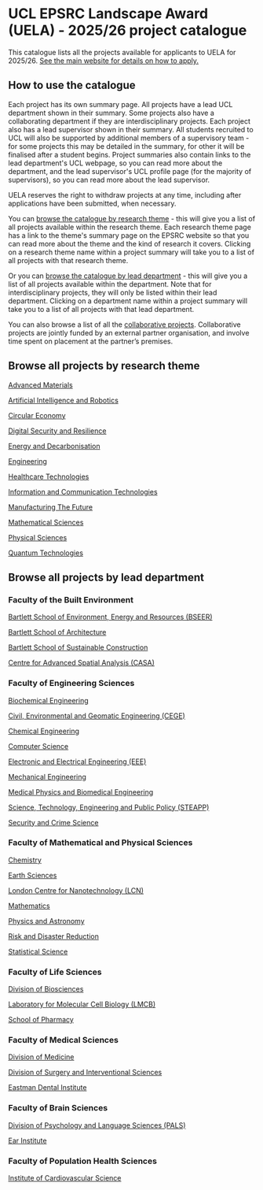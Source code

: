 # UCL EPSRC Landscape Award (UELA) - 2025/26 project catalogue

This catalogue lists all the projects available for applicants to UELA for 2025/26. [See the main website for details on how to apply.]( https://www.ucl.ac.uk/epsrc-doctoral-training/prospective-students/apply-ucl-epsrc-dtp-studentship)


## How to use the catalogue
Each project has its own summary page. All projects have a lead UCL department shown in their summary. Some projects also have a collaborating department if they are interdisciplinary projects. Each project also has a lead supervisor shown in their summary. All students recruited to UCL will also be supported by additional members of a supervisory team - for some projects this may be detailed in the summary, for other it will be finalised after a student begins. Project summaries also contain links to the lead department's UCL webpage, so you can read more about the department, and the lead supervisor's UCL profile page (for the majority of supervisors), so you can read more about the lead supervisor.

UELA reserves the right to withdraw projects at any time, including after applications have been submitted, when necessary.

You can [browse the catalogue by research theme](#browse-all-projects-by-research-theme) - this will give you a list of all projects available within the research theme. Each research theme page has a link to the theme's summary page on the EPSRC website so that you can read more about the theme and the kind of research it covers. Clicking on a research theme name within a project summary will take you to a list of all projects with that research theme.

Or you can [browse the catalogue by lead department](#browse-all-projects-by-lead-department) - this will give you a list of all projects available within the department. Note that for interdisciplinary projects, they will only be listed within their lead department. Clicking on a department name within a project summary will take you to a list of all projects with that lead department.

You can also browse a list of all the [collaborative projects](collaborative/collaborative-projects.md). Collaborative projects are jointly funded by an external partner organisation, and involve time spent on placement at the partner’s premises.

## Browse all projects by research theme

[Advanced Materials](themes/advanced-materials.md)

[Artificial Intelligence and Robotics](themes/artificial-intelligence-and-robotics.md)

[Circular Economy](themes/circular-economy.md)

[Digital Security and Resilience](themes/digital-security-and-resilience.md)

[Energy and Decarbonisation](themes/energy-and-decarbonisation.md)

[Engineering](themes/engineering.md)

[Healthcare Technologies](themes/healthcare-technologies.md)

[Information and Communication Technologies](themes/information-and-communication-technologies.md)

[Manufacturing The Future](themes/manufacturing-the-future.md)

[Mathematical Sciences](themes/mathematical-sciences.md)

[Physical Sciences](themes/physical-sciences.md)

[Quantum Technologies](themes/quantum-technologies.md)

## Browse all projects by lead department

### Faculty of the Built Environment
[Bartlett School of Environment, Energy and Resources (BSEER)](departments/bartlett-school-of-environment-energy-and-resources.md)

[Bartlett School of Architecture](departments/bartlett-school-of-architecture.md)

[Bartlett School of Sustainable Construction](departments/bartlett-school-of-sustainable-construction.md)

[Centre for Advanced Spatial Analysis (CASA)](departments/centre-for-advanced-spatial-analysis.md)

### Faculty of Engineering Sciences
[Biochemical Engineering](departments/biochemical-engineering.md)

[Civil, Environmental and Geomatic Engineering (CEGE)](departments/civil-environmental-and-geomatic-engineering.md)

[Chemical Engineering](departments/chemical-engineering.md)

[Computer Science](departments/computer-science.md)

[Electronic and Electrical Engineering (EEE)](departments/electronic-and-electrical-engineering.md)

[Mechanical Engineering](departments/mechanical-engineering.md)

[Medical Physics and Biomedical Engineering](departments/medical-physics-and-biomedical-engineering.md)

[Science, Technology, Engineering and Public Policy (STEAPP)](departments/science-technology-engineering-and-public-policy.md)

[Security and Crime Science](departments/security-and-crime-science.md)

### Faculty of Mathematical and Physical Sciences
[Chemistry](departments/chemistry.md)

[Earth Sciences](departments/earth-sciences.md)

[London Centre for Nanotechnology (LCN)](departments/london-centre-for-nanotechnology.md)

[Mathematics](departments/mathematics.md)

[Physics and Astronomy](departments/physics-and-astronomy.md)

[Risk and Disaster Reduction](departments/risk-and-disaster-reduction.md)

[Statistical Science](departments/statistical-science.md)

### Faculty of Life Sciences
[Division of Biosciences](departments/division-of-biosciences.md)

[Laboratory for Molecular Cell Biology (LMCB)](departments/laboratory-for-molecular-cell-biology.md)

[School of Pharmacy](departments/school-of-pharmacy.md)

### Faculty of Medical Sciences
[Division of Medicine](departments/division-of-medicine.md)

[Division of Surgery and Interventional Sciences](departments/division-of-surgery-and-interventional-sciences.md)

[Eastman Dental Institute](departments/eastman-dental-institute.md)

### Faculty of Brain Sciences
[Division of Psychology and Language Sciences (PALS)](departments/division-of-psychology-and-language-sciences.md)

[Ear Institute](departments/ear-institute.md)

### Faculty of Population Health Sciences
[Institute of Cardiovascular Science](departments/institute-of-cardiovascular-science.md)